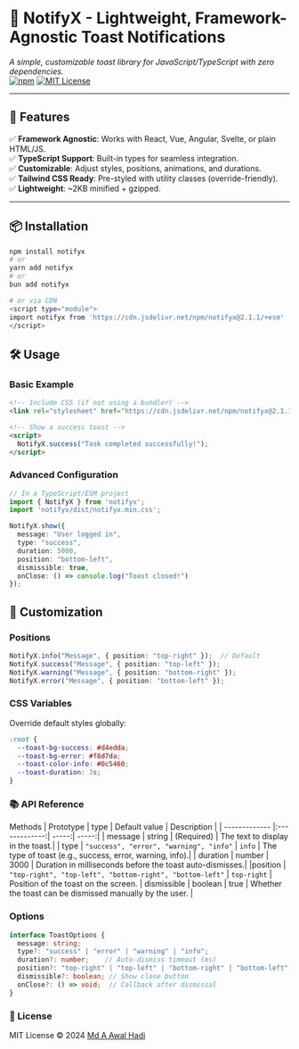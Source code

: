 # 🎉 NotifyX - Lightweight, Framework-Agnostic Toast Notifications  
*A simple, customizable toast library for JavaScript/TypeScript with zero dependencies.*  
[![npm](https://img.shields.io/npm/v/notifyx)](https://www.npmjs.com/package/notifyx) [![MIT License](https://img.shields.io/badge/license-MIT-green)](LICENSE)  

---

## 🚀 Features  
✅ **Framework Agnostic**: Works with React, Vue, Angular, Svelte, or plain HTML/JS.  
✅ **TypeScript Support**: Built-in types for seamless integration.  
✅ **Customizable**: Adjust styles, positions, animations, and durations.  
✅ **Tailwind CSS Ready**: Pre-styled with utility classes (override-friendly).  
✅ **Lightweight**: ~2KB minified + gzipped.  

---

## 📦 Installation  
```bash
npm install notifyx
# or
yarn add notifyx
# or
bun add notifyx

# or via CDN
<script type="module">
import notifyx from 'https://cdn.jsdelivr.net/npm/notifyx@2.1.1/+esm'
</script>
```
## 🛠️ Usage 
### Basic Example

```html
<!-- Include CSS (if not using a bundler) -->
<link rel="stylesheet" href="https://cdn.jsdelivr.net/npm/notifyx@2.1.1/dist/notifyx.min.css">

<!-- Show a success toast -->
<script>
  NotifyX.success("Task completed successfully!");
</script>
```

### Advanced Configuration
```typescript
// In a TypeScript/ESM project
import { NotifyX } from 'notifyx';
import 'notifyx/dist/notifyx.min.css';

NotifyX.show({
  message: "User logged in",
  type: "success",
  duration: 5000,
  position: "bottom-left",
  dismissible: true,
  onClose: () => console.log("Toast closed!")
});
```
## 🎨 Customization
### Positions
```typescript
NotifyX.info("Message", { position: "top-right" });  // Default
NotifyX.success("Message", { position: "top-left" });
NotifyX.warning("Message", { position: "bottom-right" });
NotifyX.error("Message", { position: "bottom-left" });
```
### CSS Variables
Override default styles globally:

```css
:root {
  --toast-bg-success: #d4edda;
  --toast-bg-error: #f8d7da;
  --toast-color-info: #0c5460;
  --toast-duration: 3s;
}
```
### 📚 API Reference
Methods
| Prototype        | type           | Default value  | Description |
| ------------- |:-------------:| -----:| -----:|
| message      | string | (Required) | The text to display in the toast.|
| type      | `"success", "error", "warning", "info"` |  `info` | The type of toast (e.g., success, error, warning, info).|
| duration | number | 3000  |    Duration in milliseconds before the toast auto-dismisses.|
|position | `"top-right", "top-left", "bottom-right", "bottom-left"` | `top-right`  |  Position of the toast on the screen.
| dismissible | boolean | true | Whether the toast can be dismissed manually by the user.
|

### Options
```typescript
interface ToastOptions {
  message: string;
  type?: "success" | "error" | "warning" | "info";
  duration?: number;    // Auto-dismiss timeout (ms)
  position?: "top-right" | "top-left" | "bottom-right" | "bottom-left";
  dismissible?: boolean; // Show close button
  onClose?: () => void;  // Callback after dismissal
}
```

### 📄 License
MIT License © 2024 [Md A Awal Hadi](https://github.com/awalhadi)